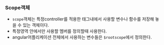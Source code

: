 ### Scope객체 

* `scope`객체는 특정controller를 적용한 태그내에서 사용할 변수나 함수를 저장해 놓을 수 있는 객체이다. 
* 특정영역 안에서만 사용할 멤버를 정의할때 사용한다. 
* angular어플리케이션 전체에서 사용하는 변수들은 `$rootscope`에서 정의한다. 